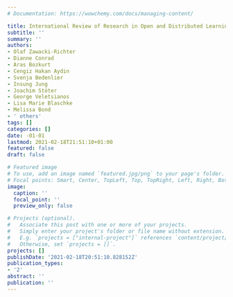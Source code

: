 ```yaml
---
# Documentation: https://wowchemy.com/docs/managing-content/

title: International Review of Research in Open and Distributed Learning
subtitle: ''
summary: ''
authors:
- Olaf Zawacki-Richter
- Dianne Conrad
- Aras Bozkurt
- Cengiz Hakan Aydin
- Svenja Bedenlier
- Insung Jung
- Joachim Stöter
- George Veletsianos
- Lisa Marie Blaschke
- Melissa Bond
- ' others'
tags: []
categories: []
date: -01-01
lastmod: 2021-02-18T21:51:10+01:00
featured: false
draft: false

# Featured image
# To use, add an image named `featured.jpg/png` to your page's folder.
# Focal points: Smart, Center, TopLeft, Top, TopRight, Left, Right, BottomLeft, Bottom, BottomRight.
image:
  caption: ''
  focal_point: ''
  preview_only: false

# Projects (optional).
#   Associate this post with one or more of your projects.
#   Simply enter your project's folder or file name without extension.
#   E.g. `projects = ["internal-project"]` references `content/project/deep-learning/index.md`.
#   Otherwise, set `projects = []`.
projects: []
publishDate: '2021-02-18T20:51:10.828152Z'
publication_types:
- '2'
abstract: ''
publication: ''
---
```

